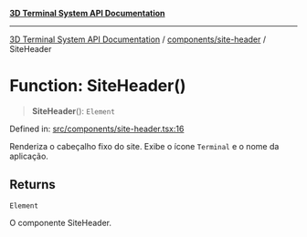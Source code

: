 [**3D Terminal System API Documentation**](../../../README.md)

***

[3D Terminal System API Documentation](../../../README.md) / [components/site-header](../README.md) / SiteHeader

# Function: SiteHeader()

> **SiteHeader**(): `Element`

Defined in: [src/components/site-header.tsx:16](https://github.com/Dicommunitas/ThreeJS_Terminal_3D/blob/4466777f13a6776beed134cf281b05ece637d113/src/components/site-header.tsx#L16)

Renderiza o cabeçalho fixo do site.
Exibe o ícone `Terminal` e o nome da aplicação.

## Returns

`Element`

O componente SiteHeader.

